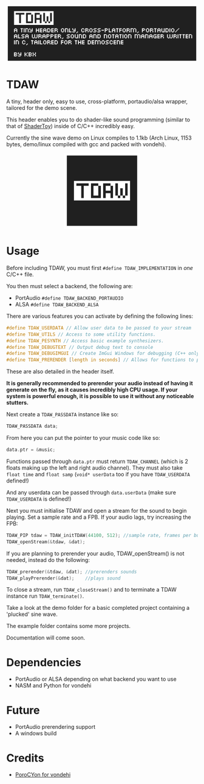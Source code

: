 ![banner](./brand/banner.png "banner")

# TDAW

A tiny, header only, easy to use, cross-platform, portaudio/alsa wrapper, tailored for the demo scene.

This header enables you to do shader-like sound programming (similar to that of [ShaderToy](https://shadertoy.com "ShaderToy")) inside of C/C++ incredibly easy.

Currently the sine wave demo on Linux compiles to 1.1kb (Arch Linux, 1153 bytes, demo/linux compiled with gcc and packed with vondehi).

<p align="center">
<img src="./brand/icon.png" alt="drawing" width="200" height="200"/>
</p>

# Usage

Before including TDAW, you must first `#define TDAW_IMPLEMENTATION` in *one* C/C++ file.

You then must select a backend, the following are:

 - PortAudio `#define TDAW_BACKEND_PORTAUDIO`
 - ALSA `#define TDAW_BACKEND_ALSA`

There are various features you can activate by defining the following lines:

```c
#define TDAW_USERDATA // Allow user data to be passed to your stream
#define TDAW_UTILS // Access to some utility functions.
#define TDAW_PESYNTH // Access basic example synthesizers.
#define TDAW_DEBUGTEXT // Output debug text to console
#define TDAW_DEBUGIMGUI // Create ImGui Windows for debugging (C++ only)
#define TDAW_PRERENDER [length in seconds] // Allows for functions to prerender your music/sounds to save lots of CPU (currently only works with the ALSA backend)
```

These are also detailed in the header itself.

**It is generally recommended to prerender your audio instead of having it generate on the fly, as it causes incredibly high CPU usage. If your system is powerful enough, it is possible to use it without any noticeable stutters.**

Next create a `TDAW_PASSDATA` instance like so:
```c
TDAW_PASSDATA data;
```
From here you can put the pointer to your music code like so:
```c
data.ptr = &music;
```

Functions passed through `data.ptr` must return `TDAW_CHANNEL` (which is 2 floats making up the left and right audio channel).
They must also take `float time` and `float samp` (`void* userData` too if you have `TDAW_USERDATA` defined!)

And any userdata can be passed through `data.userData` (make sure `TDAW_USERDATA` is defined!)

Next you must initialise TDAW and open a stream for the sound to begin playing.
Set a sample rate and a FPB. If your audio lags, try increasing the FPB:
```c
TDAW_PIP tdaw = TDAW_initTDAW(44100, 512); //sample rate, frames per buffer
TDAW_openStream(&tdaw, &dat);
```
If you are planning to prerender your audio, TDAW_openStream() is not needed, instead do the following:
```c
TDAW_prerender(&tdaw, &dat); //prerenders sounds
TDAW_playPrerender(&dat);    //plays sound
```
To close a stream, run `TDAW_closeStream()` and to terminate a TDAW instance run `TDAW_terminate()`.

Take a look at the demo folder for a basic completed project containing a 'plucked' sine wave.

The example folder contains some more projects.

Documentation will come soon. 

# Dependencies
- PortAudio or ALSA depending on what backend you want to use
- NASM and Python for vondehi

# Future
- PortAudio prerendering support
- A windows build

# Credits
- [PoroCYon for vondehi](VONDEHI-LICENSE)
